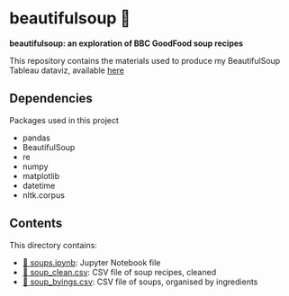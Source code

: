 # beautifulsoup 🥣
**beautifulsoup: an exploration of BBC GoodFood soup recipes**

This repository contains the materials used to produce my BeautifulSoup Tableau dataviz, available <a href = 'https://public.tableau.com/views/Soup_17573453710310/Dashboard1?:language=en-US&:sid=&:redirect=auth&:display_count=n&:origin=viz_share_link'> here </a>

## Dependencies

Packages used in this project
- pandas
- BeautifulSoup
- re
- numpy
- matplotlib
- datetime
- nltk.corpus 
  
## Contents

This directory contains:

-   [📁 soups.ipynb](/soups.ipynb): Jupyter Notebook file
-   [📁 soup_clean.csv](/soup_clean.csv): CSV file of soup recipes, cleaned
-   [📁 soup_byings.csv](/soup_byings.csv): CSV file of soups, organised by ingredients
